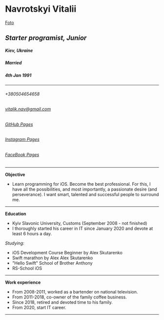 # **Navrotskyi Vitalii**
[Foto](https://scontent.fiev5-1.fna.fbcdn.net/v/t1.0-9/47485859_1267985493342832_1349592287633473536_n.jpg?_nc_cat=109&_nc_sid=85a577&_nc_ohc=PZOdqKANy8QAX8pl_Vy&_nc_ht=scontent.fiev5-1.fna&oh=3f02df19262742bcc59220680da1f9bb&oe=5F005D77)
## *Starter programist, Junior*
##### Kiev, Ukraine
##### Married
##### 4th Jan 1991
---
###### +380504654658
###### [vitalik.nav@gmail.com](vitalik.nav@gmail.com)
###### [GitHub Pages](https://github.com/VNavrockij)
###### [Instagram Pages](https://www.instagram.com/v.nvrck)
###### [FaceBook Pages](https://www.facebook.com/navrotskyivitalii)
---
**Objective**

- Learn programming for iOS. Become the best professional. For this, I have all the possibilities, and most importantly, a passionate desire (and perseverance). I want smart, talented and successful people to surround me.
---
**Education**

- Kyiv Slavonic University, Customs (September 2008 - not finished)
- I thoroughly started his career in IT since January 2020 and devote at least 6 hours a day.

*Studying:*
 * iOS Development Course Beginner by Alex Skutarenko
 * Swift marathon by Alex Alex Skutarenko
 * "Hello Swift" School of Brother Anthony
 * RS-School iOS
---
**Work experience**

- From 2008-2011, worked as a bartender on national television.
- From 2011-2018, co-owner of the family coffee business.
- Since 2018, retired and devoted time to his family.
- From 2020, start IT career.
---
